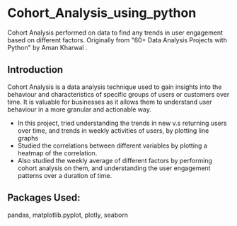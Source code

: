 # Cohort_Analysis_using_python
Cohort Analysis performed on data to find any trends in user engagement based on different factors. Originally from "60+ Data Analysis Projects with Python" by Aman Kharwal .

## Introduction
Cohort Analysis is a data analysis technique used to gain insights into the behaviour and characteristics of specific groups of users or customers over time. It is valuable for businesses as it allows them to understand user behaviour in a more granular and actionable way.
- In this project, tried understanding the trends in new v.s returning users over time, and trends in weekly activities of users, by plotting line graphs
- Studied the correlations between different variables by plotting a heatmap of the correlation.
- Also studied the weekly average of different factors by performing cohort analysis on them, and understanding the user engagement patterns over a duration of time.

## Packages Used:
pandas, matplotlib.pyplot, plotly, seaborn
